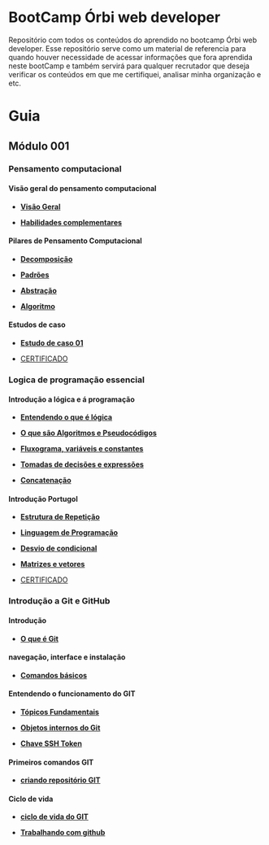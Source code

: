 # BootCamp Órbi web developer
Repositório com todos os conteúdos do aprendido no bootcamp Órbi web developer.
Esse repositório serve como um material de referencia para quando houver necessidade de acessar informações que fora aprendida neste
bootCamp e também servirá para qualquer recrutador que deseja verificar os conteúdos em que me certifiquei, analisar minha organização e etc.

# Guia  

## Módulo 001
### Pensamento computacional
#### Visão geral do pensamento computacional

- [**Visão Geral**](/docs/modulo001/curso001-pensamento-computacional/mod001/content001.md)

- [**Habilidades complementares**](/docs/modulo001/curso001-pensamento-computacional/mod001/content002.md)

#### Pilares de Pensamento Computacional

- [**Decomposição**](/docs/modulo001/curso001-pensamento-computacional/mod002/content001.md)

- [**Padrões**](/docs/modulo001/curso001-pensamento-computacional/mod002/content002.md)

- [**Abstração**](/docs/modulo001/curso001-pensamento-computacional/mod002/content003.md)

- [**Algoritmo**](/docs/modulo001/curso001-pensamento-computacional/mod002/content004.md)

#### Estudos de caso

- [**Estudo de caso 01**](/docs/modulo001/curso001-pensamento-computacional/mod003/content001.md)

- [CERTIFICADO](/docs/assets/certificates/pensamento-computacional-42D59789.pdf)

### Logica de programação essencial
#### Introdução a lógica e á programação

- [**Entendendo o que é lógica**](/docs/modulo001/curso002-logica-programacao/mod001/content001.md)

- [**O que são Algoritmos e Pseudocódigos**](/docs/modulo001/curso002-logica-programacao/mod001/content002.md)

- [**Fluxograma, variáveis e constantes**](/docs/modulo001/curso002-logica-programacao/mod001/content003.md)


- [**Tomadas de decisões e expressões**](/docs/modulo001/curso002-logica-programacao/mod001/content004.md)

- [**Concatenação**](/docs/modulo001/curso002-logica-programacao/mod001/content005.md)

#### Introdução Portugol

- [**Estrutura de Repetição**](/docs/modulo001/curso002-logica-programacao/mod002/content006.md)

- [**Linguagem de Programação**](/docs/modulo001/curso002-logica-programacao/mod002/content007.md)

- [**Desvio de condicional**](/docs/modulo001/curso002-logica-programacao/mod002/content008.md)

- [**Matrizes e vetores**](/docs/modulo001/curso002-logica-programacao/mod002/content009.md)

- [CERTIFICADO](/docs/assets/certificates/logica-programa%C3%A7%C3%A3o-essencial-4BF9848B.pdf)


### Introdução a Git e GitHub
#### Introdução 
- [**O que é Git**](/docs/modulo001/curso003-git-github/mod001/content001.md)

#### navegação, interface e instalação 

- [**Comandos básicos**](/docs/modulo001/curso003-git-github/mod002/content001.md)

#### Entendendo o funcionamento do GIT

- [**Tópicos Fundamentais**](/docs/modulo001/curso003-git-github/mod003/content001.md)

- [**Objetos internos do Git**](/docs/modulo001/curso003-git-github/mod003/content002.md)

- [**Chave SSH Token**](/docs/modulo001/curso003-git-github/mod003/content003.md)

#### Primeiros comandos GIT
- [**criando repositório GIT**](/docs/modulo001/curso003-git-github/mod004/content001.md)

#### Ciclo de vida

- [**ciclo de vida do GIT**](/docs/modulo001/curso003-git-github/mod004/content002.md)

- [**Trabalhando com github**](/docs/modulo001/curso003-git-github/mod004/content003.md)



